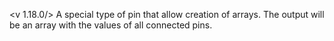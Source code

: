 <v 1.18.0/>
A special type of pin that allow creation of arrays. The output will be an array with the values of all connected pins.